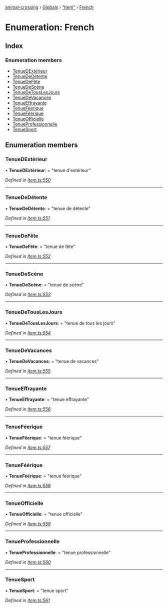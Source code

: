 [animal-crossing](../README.md) › [Globals](../globals.md) › ["Item"](../modules/_item_.md) › [French](_item_.french.md)

# Enumeration: French

## Index

### Enumeration members

* [TenueDExtérieur](_item_.french.md#tenuedextérieur)
* [TenueDeDétente](_item_.french.md#tenuededétente)
* [TenueDeFête](_item_.french.md#tenuedefête)
* [TenueDeScène](_item_.french.md#tenuedescène)
* [TenueDeTousLesJours](_item_.french.md#tenuedetouslesjours)
* [TenueDeVacances](_item_.french.md#tenuedevacances)
* [TenueEffrayante](_item_.french.md#tenueeffrayante)
* [TenueFéerique](_item_.french.md#tenueféerique)
* [TenueFéérique](_item_.french.md#tenueféérique)
* [TenueOfficielle](_item_.french.md#tenueofficielle)
* [TenueProfessionnelle](_item_.french.md#tenueprofessionnelle)
* [TenueSport](_item_.french.md#tenuesport)

## Enumeration members

###  TenueDExtérieur

• **TenueDExtérieur**: = "tenue d'extérieur"

*Defined in [Item.ts:550](https://github.com/Norviah/animal-crossing/blob/e2f78c4/module/types/Item.ts#L550)*

___

###  TenueDeDétente

• **TenueDeDétente**: = "tenue de détente"

*Defined in [Item.ts:551](https://github.com/Norviah/animal-crossing/blob/e2f78c4/module/types/Item.ts#L551)*

___

###  TenueDeFête

• **TenueDeFête**: = "tenue de fête"

*Defined in [Item.ts:552](https://github.com/Norviah/animal-crossing/blob/e2f78c4/module/types/Item.ts#L552)*

___

###  TenueDeScène

• **TenueDeScène**: = "tenue de scène"

*Defined in [Item.ts:553](https://github.com/Norviah/animal-crossing/blob/e2f78c4/module/types/Item.ts#L553)*

___

###  TenueDeTousLesJours

• **TenueDeTousLesJours**: = "tenue de tous les jours"

*Defined in [Item.ts:554](https://github.com/Norviah/animal-crossing/blob/e2f78c4/module/types/Item.ts#L554)*

___

###  TenueDeVacances

• **TenueDeVacances**: = "tenue de vacances"

*Defined in [Item.ts:555](https://github.com/Norviah/animal-crossing/blob/e2f78c4/module/types/Item.ts#L555)*

___

###  TenueEffrayante

• **TenueEffrayante**: = "tenue effrayante"

*Defined in [Item.ts:556](https://github.com/Norviah/animal-crossing/blob/e2f78c4/module/types/Item.ts#L556)*

___

###  TenueFéerique

• **TenueFéerique**: = "tenue féerique"

*Defined in [Item.ts:557](https://github.com/Norviah/animal-crossing/blob/e2f78c4/module/types/Item.ts#L557)*

___

###  TenueFéérique

• **TenueFéérique**: = "tenue féérique"

*Defined in [Item.ts:558](https://github.com/Norviah/animal-crossing/blob/e2f78c4/module/types/Item.ts#L558)*

___

###  TenueOfficielle

• **TenueOfficielle**: = "tenue officielle"

*Defined in [Item.ts:559](https://github.com/Norviah/animal-crossing/blob/e2f78c4/module/types/Item.ts#L559)*

___

###  TenueProfessionnelle

• **TenueProfessionnelle**: = "tenue professionnelle"

*Defined in [Item.ts:560](https://github.com/Norviah/animal-crossing/blob/e2f78c4/module/types/Item.ts#L560)*

___

###  TenueSport

• **TenueSport**: = "tenue sport"

*Defined in [Item.ts:561](https://github.com/Norviah/animal-crossing/blob/e2f78c4/module/types/Item.ts#L561)*
